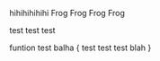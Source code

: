 hihihihihihi
Frog Frog Frog Frog 

test test test

funtion test balha {
    test test test 
    blah
}